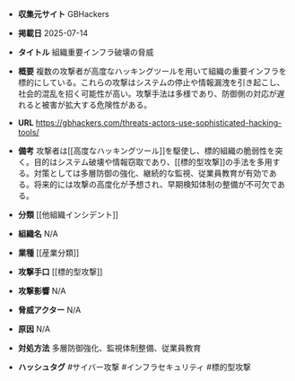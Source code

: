 - **収集元サイト**
GBHackers

- **掲載日**
2025-07-14

- **タイトル**
組織重要インフラ破壊の脅威

- **概要**
複数の攻撃者が高度なハッキングツールを用いて組織の重要インフラを標的にしている。これらの攻撃はシステムの停止や情報漏洩を引き起こし、社会的混乱を招く可能性が高い。攻撃手法は多様であり、防御側の対応が遅れると被害が拡大する危険性がある。

- **URL**
https://gbhackers.com/threats-actors-use-sophisticated-hacking-tools/

- **備考**
攻撃者は[[高度なハッキングツール]]を駆使し、標的組織の脆弱性を突く。目的はシステム破壊や情報窃取であり、[[標的型攻撃]]の手法を多用する。対策としては多層防御の強化、継続的な監視、従業員教育が有効である。将来的には攻撃の高度化が予想され、早期検知体制の整備が不可欠である。

- **分類**
[[他組織インシデント]]

- **組織名**
N/A

- **業種**
[[産業分類]]

- **攻撃手口**
[[標的型攻撃]]

- **攻撃影響**
N/A

- **脅威アクター**
N/A

- **原因**
N/A

- **対処方法**
多層防御強化、監視体制整備、従業員教育

- **ハッシュタグ**
#サイバー攻撃 #インフラセキュリティ #標的型攻撃
